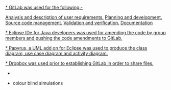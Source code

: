 [* GitLab was used for the following:-](https://about.gitlab.com/)

[Analysis and description of user requirements.](./User-Stories)
[Planning and development.](./Development-Process-and-Plans)
[Source code management.](https://git.cs.kent.ac.uk/co886/g6/tree/master)
[Validation and verification.](./Quality-Assurance)
[Documentation](https://git.cs.kent.ac.uk/co886/g6/wikis/CO886_G6_Documentation)

[* Eclipse IDe for Java developers was used for amending the code by group members and pushing the code amendments to GitLab.](http://www.eclipse.org/downloads/packages/release/kepler/sr1/eclipse-ide-java-developers)

[* Papyrus, a UML add on for Eclipse was used to produce the class diagram, use case diagram and activity diagram.](https://www.eclipse.org/papyrus/)

[* Dropbox was used prior to establishing GitLab in order to share files.](https://www.dropbox.com)

* 



 


   * colour blind simulations